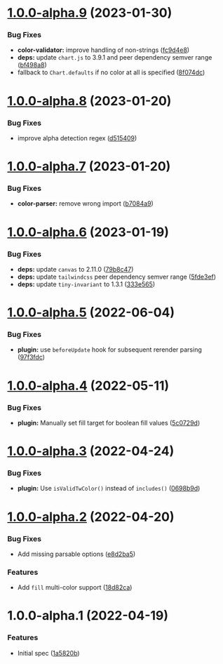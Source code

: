 # [1.0.0-alpha.9](https://github.com/decanTyme/chartjs-plugin-tailwindcss-colors/compare/v1.0.0-alpha.8...v1.0.0-alpha.9) (2023-01-30)


### Bug Fixes

* **color-validator:** improve handling of non-strings ([fc9d4e8](https://github.com/decanTyme/chartjs-plugin-tailwindcss-colors/commit/fc9d4e8752511144e7b1b7a417ccfd8631287f87))
* **deps:** update `chart.js` to 3.9.1 and peer dependency semver range ([bf498a8](https://github.com/decanTyme/chartjs-plugin-tailwindcss-colors/commit/bf498a8b3d8bd43eefdcf541bdd86774c9e551c3))
* fallback to `Chart.defaults` if no color at all is specified ([8f074dc](https://github.com/decanTyme/chartjs-plugin-tailwindcss-colors/commit/8f074dc9538f6605e2484b83f8b111770b07ca8d))

# [1.0.0-alpha.8](https://github.com/decanTyme/chartjs-plugin-tailwindcss-colors/compare/v1.0.0-alpha.7...v1.0.0-alpha.8) (2023-01-20)


### Bug Fixes

* improve alpha detection regex ([d515409](https://github.com/decanTyme/chartjs-plugin-tailwindcss-colors/commit/d515409f6f93ca8f200bc6d3e30bc42523517339))

# [1.0.0-alpha.7](https://github.com/decanTyme/chartjs-plugin-tailwindcss-colors/compare/v1.0.0-alpha.6...v1.0.0-alpha.7) (2023-01-20)


### Bug Fixes

* **color-parser:** remove wrong import ([b7084a9](https://github.com/decanTyme/chartjs-plugin-tailwindcss-colors/commit/b7084a9b40b1d9b87661b5e5514b20500950af36))

# [1.0.0-alpha.6](https://github.com/decanTyme/chartjs-plugin-tailwindcss-colors/compare/v1.0.0-alpha.5...v1.0.0-alpha.6) (2023-01-19)


### Bug Fixes

* **deps:** update `canvas` to 2.11.0 ([79b8c47](https://github.com/decanTyme/chartjs-plugin-tailwindcss-colors/commit/79b8c47a49a80d2ed2d21f479a615fe8c90dfb98))
* **deps:** update `tailwindcss` peer dependency semver range ([5fde3ef](https://github.com/decanTyme/chartjs-plugin-tailwindcss-colors/commit/5fde3effdecba4cbf7c29f0a12773725e25003b4))
* **deps:** update `tiny-invariant` to 1.3.1 ([333e565](https://github.com/decanTyme/chartjs-plugin-tailwindcss-colors/commit/333e565db5f36282ed1e41f82cf64da3fceb7f33))

# [1.0.0-alpha.5](https://github.com/decanTyme/chartjs-plugin-tailwindcss-colors/compare/v1.0.0-alpha.4...v1.0.0-alpha.5) (2022-06-04)


### Bug Fixes

* **plugin:** use `beforeUpdate` hook for subsequent rerender parsing ([97f3fdc](https://github.com/decanTyme/chartjs-plugin-tailwindcss-colors/commit/97f3fdca428fd503991c6e6ec27e102eebc400f8))

# [1.0.0-alpha.4](https://github.com/decanTyme/chartjs-plugin-tailwindcss-colors/compare/v1.0.0-alpha.3...v1.0.0-alpha.4) (2022-05-11)


### Bug Fixes

* **plugin:** Manually set fill target for boolean fill values ([5c0729d](https://github.com/decanTyme/chartjs-plugin-tailwindcss-colors/commit/5c0729d4231fd4ea1cc043bf82334a1a616c39d7))

# [1.0.0-alpha.3](https://github.com/decanTyme/chartjs-plugin-tailwindcss-colors/compare/v1.0.0-alpha.2...v1.0.0-alpha.3) (2022-04-24)


### Bug Fixes

* **plugin:** Use `isValidTwColor()` instead of `includes()` ([0698b9d](https://github.com/decanTyme/chartjs-plugin-tailwindcss-colors/commit/0698b9de75965e4c55a3a2a72c3f146b806724d9))

# [1.0.0-alpha.2](https://github.com/decanTyme/chartjs-plugin-tailwindcss-colors/compare/v1.0.0-alpha.1...v1.0.0-alpha.2) (2022-04-20)


### Bug Fixes

* Add missing parsable options ([e8d2ba5](https://github.com/decanTyme/chartjs-plugin-tailwindcss-colors/commit/e8d2ba5541ad80fec1d36f038a835e607ef1fa1b))


### Features

* Add `fill` multi-color support ([18d82ca](https://github.com/decanTyme/chartjs-plugin-tailwindcss-colors/commit/18d82ca8c7942de1beeb4955bc800b206fd3552f))

# 1.0.0-alpha.1 (2022-04-19)


### Features

* Initial spec ([1a5820b](https://github.com/decanTyme/chartjs-plugin-tailwindcss-colors/commit/1a5820b1ea488fb30953c8577fb693d960d340e5))
